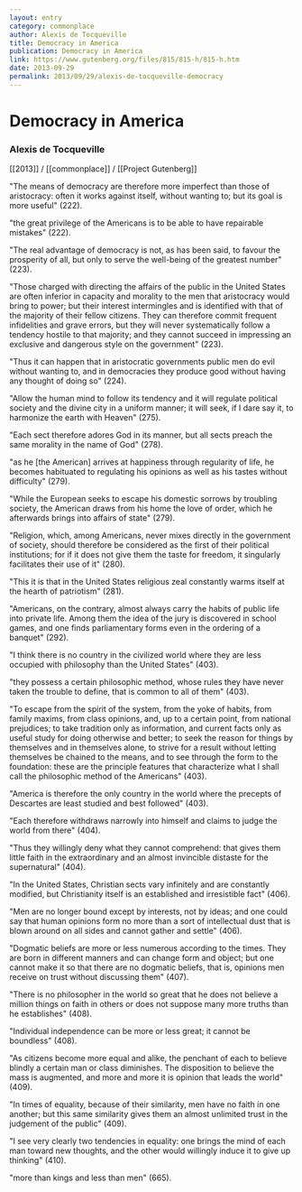 ```yaml
---
layout: entry
category: commonplace
author: Alexis de Tocqueville
title: Democracy in America
publication: Democracy in America
link: https://www.gutenberg.org/files/815/815-h/815-h.htm
date: 2013-09-29
permalink: 2013/09/29/alexis-de-tocqueville-democracy
---
```


# Democracy in America

### Alexis de Tocqueville

[[2013]] / [[commonplace]] / [[Project Gutenberg]]

"The means of democracy are therefore more imperfect than those of aristocracy: often it works against itself, without wanting to; but its goal is more useful" (222).


"the great privilege of the Americans is to be able to have repairable mistakes" (222).


"The real advantage of democracy is not, as has been said, to favour the prosperity of all, but only to serve the well-being of the greatest number" (223).


"Those charged with directing the affairs of the public in the United States are often inferior in capacity and morality to the men that aristocracy would bring to power; but their interest intermingles and is identified with that of the majority of their fellow citizens. They can therefore commit frequent infidelities and grave errors, but they will never systematically follow a tendency hostile to that majority; and they cannot succeed in impressing an exclusive and dangerous style on the government" (223).


"Thus it can happen that in aristocratic governments public men do evil without wanting to, and in democracies they produce good without having any thought of doing so" (224).


"Allow the human mind to follow its tendency and it will regulate political society and the divine city in a uniform manner; it will seek, if I dare say it, to harmonize the earth with Heaven" (275).


"Each sect therefore adores God in its manner, but all sects preach the same morality in the name of God" (278).


"as he [the American] arrives at happiness through regularity of life, he becomes habituated to regulating his opinions as well as his tastes without difficulty" (279).


"While the European seeks to escape his domestic sorrows by troubling society, the American draws from his home the love of order, which he afterwards brings into affairs of state" (279).


"Religion, which, among Americans, never mixes directly in the government of society, should therefore be considered as the first of their political institutions; for if it does not give them the taste for freedom, it singularly facilitates their use of it" (280).


"This it is that in the United States religious zeal constantly warms itself at the hearth of patriotism" (281).


"Americans, on the contrary, almost always carry the habits of public life into private life. Among them the idea of the jury is discovered in school games, and one finds parliamentary forms even in the ordering of a banquet" (292).


"I think there is no country in the civilized world where they are less occupied with philosophy than the United States" (403).


"they possess a certain philosophic method, whose rules they have never taken the trouble to define, that is common to all of them" (403).


"To escape from the spirit of the system, from the yoke of habits, from family maxims, from class opinions, and, up to a certain point, from national prejudices; to take tradition only as information, and current facts only as useful study for doing otherwise and better; to seek the reason for things by themselves and in themselves alone, to strive for a result without letting themselves be chained to the means, and to see through the form to the foundation: these are the principle features that characterize what I shall call the philosophic method of the Americans" (403).


"America is therefore the only country in the world where the precepts of Descartes are least studied and best followed" (403).


"Each therefore withdraws narrowly into himself and claims to judge the world from there" (404).


"Thus they willingly deny what they cannot comprehend: that gives them little faith in the extraordinary and an almost invincible distaste for the supernatural" (404).


"In the United States, Christian sects vary infinitely and are constantly modified, but Christianity itself is an established and irresistible fact" (406).


"Men are no longer bound except by interests, not by ideas; and one could say that human opinions form no more than a sort of intellectual dust that is blown around on all sides and cannot gather and settle" (406).


"Dogmatic beliefs are more or less numerous according to the times. They are born in different manners and can change form and object; but one cannot make it so that there are no dogmatic beliefs, that is, opinions men receive on trust without discussing them" (407).


"There is no philosopher in the world so great that he does not believe a million things on faith in others or does not suppose many more truths than he establishes" (408).


"Individual independence can be more or less great; it cannot be boundless" (408).


"As citizens become more equal and alike, the penchant of each to believe blindly a certain man or class diminishes. The disposition to believe the mass is augmented, and more and more it is opinion that leads the world" (409).


"In times of equality, because of their similarity, men have no faith in one another; but this same similarity gives them an almost unlimited trust in the judgement of the public" (409).


"I see very clearly two tendencies in equality: one brings the mind of each man toward new thoughts, and the other would willingly induce it to give up thinking" (410).

"more than kings and less than men" (665).
